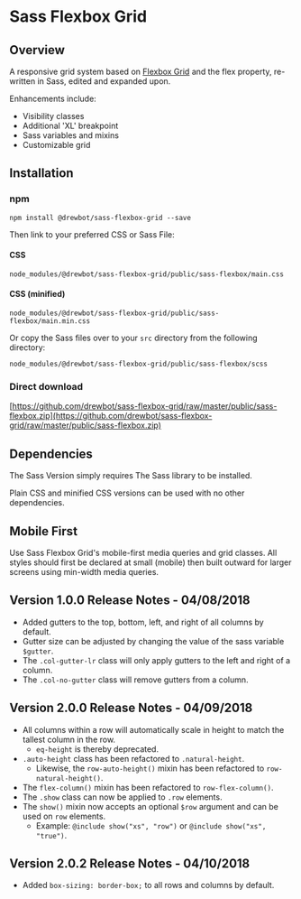 # Sass Flexbox Grid
## Overview
A responsive grid system based on [Flexbox Grid](http://flexboxgrid.com/ "flexbox-grid") and the flex property, re-written in Sass, edited and expanded upon.

Enhancements include:
- Visibility classes
- Additional 'XL' breakpoint
- Sass variables and mixins
- Customizable grid

## Installation

### npm
```
npm install @drewbot/sass-flexbox-grid --save
```
Then link to your preferred CSS or Sass File:

####  CSS
`node_modules/@drewbot/sass-flexbox-grid/public/sass-flexbox/main.css`

#### CSS (minified)
`node_modules/@drewbot/sass-flexbox-grid/public/sass-flexbox/main.min.css`

Or copy the Sass files over to your `src` directory from the following directory:

`node_modules/@drewbot/sass-flexbox-grid/public/sass-flexbox/scss`

### Direct download

[https://github.com/drewbot/sass-flexbox-grid/raw/master/public/sass-flexbox.zip](https://github.com/drewbot/sass-flexbox-grid/raw/master/public/sass-flexbox.zip)

## Dependencies
The Sass Version simply requires The Sass library to be installed.

Plain CSS and minified CSS versions can be used with no other dependencies.

## Mobile First

Use Sass Flexbox Grid's mobile-first media queries and grid classes. All styles should first be declared at small (mobile) then built outward for larger screens using min-width media queries.

## Version 1.0.0 Release Notes - 04/08/2018

- Added gutters to the top, bottom, left, and right of all columns by default.
- Gutter size can be adjusted by changing the value of the sass variable `$gutter`.
- The `.col-gutter-lr` class will only apply gutters to the left and right of a column.
- The `.col-no-gutter` class will remove gutters from a column.

## Version 2.0.0 Release Notes - 04/09/2018

- All columns within a row will automatically scale in height to match the tallest column in the row.
  - `eq-height` is thereby deprecated.
- `.auto-height` class has been refactored to `.natural-height`.
  - Likewise, the `row-auto-height()` mixin has been refactored to `row-natural-height()`.
- The `flex-column()` mixin has been refactored to `row-flex-column()`.
- The `.show` class can now be applied to `.row` elements.
- The `show()` mixin now accepts an optional `$row` argument and can be used on `row` elements.
  - Example: `@include show("xs", "row")` or `@include show("xs", "true")`.

## Version 2.0.2 Release Notes - 04/10/2018

- Added `box-sizing: border-box;` to all rows and columns by default.
